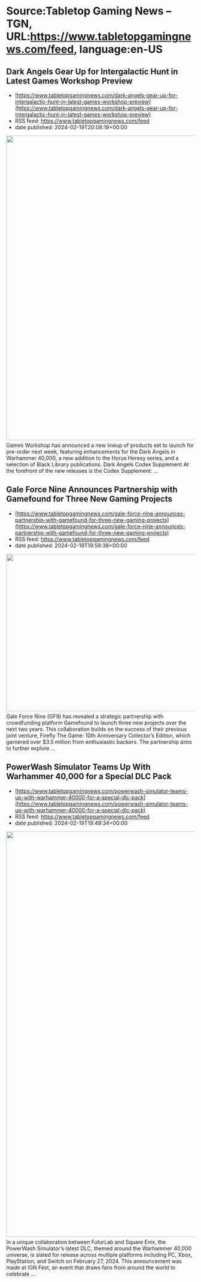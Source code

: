 # Source:Tabletop Gaming News – TGN, URL:https://www.tabletopgamingnews.com/feed, language:en-US

## Dark Angels Gear Up for Intergalactic Hunt in Latest Games Workshop Preview
 - [https://www.tabletopgamingnews.com/dark-angels-gear-up-for-intergalactic-hunt-in-latest-games-workshop-preview](https://www.tabletopgamingnews.com/dark-angels-gear-up-for-intergalactic-hunt-in-latest-games-workshop-preview)
 - RSS feed: https://www.tabletopgamingnews.com/feed
 - date published: 2024-02-19T20:08:19+00:00

<a href="https://www.tabletopgamingnews.com/dark-angels-gear-up-for-intergalactic-hunt-in-latest-games-workshop-preview/" rel="nofollow" title="Dark Angels Gear Up for Intergalactic Hunt in Latest Games Workshop Preview"><img alt="" class="webfeedsFeaturedVisual wp-post-image" height="811" src="https://www.tabletopgamingnews.com/wp-content/uploads/2024/02/uVUXf6dlYSLDx8Dp.jpg" style="display: block; margin: auto; margin-bottom: 5px;" width="1000" /></a>Games Workshop has announced a new lineup of products set to launch for pre-order next week, featuring enhancements for the Dark Angels in Warhammer 40,000, a new addition to the Horus Heresy series, and a selection of Black Library publications. Dark Angels Codex Supplement At the forefront of the new releases is the Codex Supplement: &#8230;

## Gale Force Nine Announces Partnership with Gamefound for Three New Gaming Projects
 - [https://www.tabletopgamingnews.com/gale-force-nine-announces-partnership-with-gamefound-for-three-new-gaming-projects](https://www.tabletopgamingnews.com/gale-force-nine-announces-partnership-with-gamefound-for-three-new-gaming-projects)
 - RSS feed: https://www.tabletopgamingnews.com/feed
 - date published: 2024-02-19T19:59:38+00:00

<a href="https://www.tabletopgamingnews.com/gale-force-nine-announces-partnership-with-gamefound-for-three-new-gaming-projects/" rel="nofollow" title="Gale Force Nine Announces Partnership with Gamefound for Three New Gaming Projects"><img alt="" class="webfeedsFeaturedVisual wp-post-image" height="419" src="https://www.tabletopgamingnews.com/wp-content/uploads/2024/02/GF9_Dune_Conan_STA_V2.png" style="display: block; margin: auto; margin-bottom: 5px;" width="1200" /></a>Gale Force Nine (GF9) has revealed a strategic partnership with crowdfunding platform Gamefound to launch three new projects over the next two years. This collaboration builds on the success of their previous joint venture, Firefly The Game: 10th Anniversary Collector&#8217;s Edition, which garnered over $3.5 million from enthusiastic backers. The partnership aims to further explore &#8230;

## PowerWash Simulator Teams Up With Warhammer 40,000 for a Special DLC Pack
 - [https://www.tabletopgamingnews.com/powerwash-simulator-teams-up-with-warhammer-40000-for-a-special-dlc-pack](https://www.tabletopgamingnews.com/powerwash-simulator-teams-up-with-warhammer-40000-for-a-special-dlc-pack)
 - RSS feed: https://www.tabletopgamingnews.com/feed
 - date published: 2024-02-19T19:49:34+00:00

<a href="https://www.tabletopgamingnews.com/powerwash-simulator-teams-up-with-warhammer-40000-for-a-special-dlc-pack/" rel="nofollow" title="PowerWash Simulator Teams Up With Warhammer 40,000 for a Special DLC Pack"><img alt="" class="webfeedsFeaturedVisual wp-post-image" height="1080" src="https://www.tabletopgamingnews.com/wp-content/uploads/2024/02/PWS-DLC-40K-KeyArt-1920x1080_V7.png" style="display: block; margin: auto; margin-bottom: 5px;" width="1920" /></a>In a unique collaboration between FuturLab and Square Enix, the PowerWash Simulator&#8217;s latest DLC, themed around the Warhammer 40,000 universe, is slated for release across multiple platforms including PC, Xbox, PlayStation, and Switch on February 27, 2024. This announcement was made at IGN Fest, an event that draws fans from around the world to celebrate &#8230;

